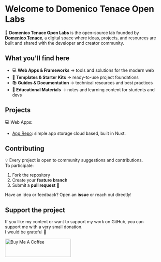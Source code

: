 # Welcome to **Domenico Tenace Open Labs**

🚀 **Domenico Tenace Open Labs** is the open-source lab founded by [**Domenico Tenace**](https://github.com/DomeT99), a digital space where ideas, projects, and resources are built and shared with the developer and creator community.


## What you'll find here

- 💻 **Web Apps & Frameworks** → tools and solutions for the modern web  
- 🎨 **Templates & Starter Kits** → ready-to-use project foundations  
- 📚 **Guides & Documentation** → technical resources and best practices  
- 🧠 **Educational Materials** → notes and learning content for students and devs  

## Projects

💻 Web Apps:
- [App Repo](https://github.com/Domenico-Tenace-Open-Labs/app-repo): simple app storage cloud based, built in Nuxt.

## Contributing

💡 Every project is open to community suggestions and contributions.  
To participate:
1. Fork the repository  
2. Create your **feature branch**  
3. Submit a **pull request** 🚀  

Have an idea or feedback? Open an **issue** or reach out directly!



## Support the project

If you like my content or want to support my work on GitHub, you can support me with a very small donation. 
<br/>
I would be grateful 🥹

<a href="https://www.buymeacoffee.com/domenicotenace" target="_blank"><img src="https://cdn.buymeacoffee.com/buttons/v2/default-yellow.png" alt="Buy Me A Coffee" style="height: 60px !important;width: 217px !important;" ></a>
